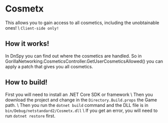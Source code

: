 # Cosmetx
This allows you to gain access to all cosmetics, including the unobtainable ones! \ 
`Client-side only!`

## How it works!
In DnSpy you can find out where the cosmetics are handled.
So in GorillaNetworking.CosmeticsController.GetUserCosmeticsAllowed() you can apply a patch that gives you all cosmetics.

## How to build!
First you will need to install an .NET Core SDK or framework \ 
Then you download the project and change in the `Directory.Build.props` the Game path. \ 
Then you run the `dotnet build` command and the DLL file is in `bin/Debug/netstandard2/Cosmetx.dll` \ 
If you get an error, you will need to run `dotnet restore` first.

